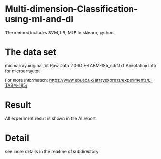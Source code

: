 # Multi-dimension-Classification-using-ml-and-dl
The method includes SVM, LR, MLP in sklearn, python


# The data set
microarray.original.txt     Raw Data 2.06G 
E-TABM-185_sdrf.txt	      Annotation Info for microarray.txt

For more information:
https://www.ebi.ac.uk/arrayexpress/experiments/E-TABM-185/

# Result
All experiment result is shown in the AI report

# Detail
see more details in the readme of subdirectory

